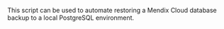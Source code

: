 This script can be used to automate restoring a Mendix Cloud database backup to a local PostgreSQL environment.
